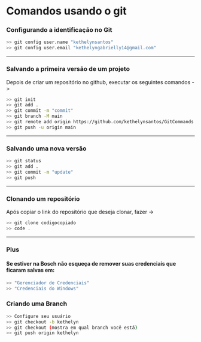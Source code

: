 # Comandos usando o git

### Configurando a identificação no Git

```bash
>> git config user.name "kethelynsantos"
>> git config user.email "kethelyngabrielly14@gmail.com"
```
---

### Salvando a primeira versão de um projeto

Depois de criar um repositório no github, executar os seguintes comandos ->

```bash
>> git init
>> git add .
>> git commit -m "commit"
>> git branch -M main
>> git remote add origin https://github.com/kethelynsantos/GitCommands.git
>> git push -u origin main
```
---

### Salvando uma nova versão
```bash
>> git status
>> git add .
>> git commit -m "update"
>> git push
```
---

### Clonando um repositório

Após copiar o link do repositório que deseja clonar, fazer ->
```bash
>> git clone codigocopiado
>> code .
```
---

### Plus

#### Se estiver na Bosch não esqueça de remover suas credenciais que ficaram salvas em:
```bash
>> "Gerenciador de Credenciais"
>> "Credenciais do Windows"
```
### Criando uma Branch
```bash
>> Configure seu usuário
>> git checkout -b kethelyn
>> git checkout (mostra em qual branch você está)
>> git push origin kethelyn
```
